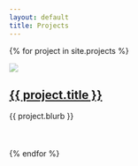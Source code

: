 ```yaml
---
layout: default
title: Projects
---
```

{% for project in site.projects %}
<div style="display:block;height:155px">
  <img src="{{project.thumbnail}}" class="left" style="opacity:0.5"/>
  <h2>
    <a href="{{ project.url }}">
      {{ project.title }}
    </a>
  </h2>
  <p>{{ project.blurb }}</p>
  <br/>
</div>
{% endfor %}
